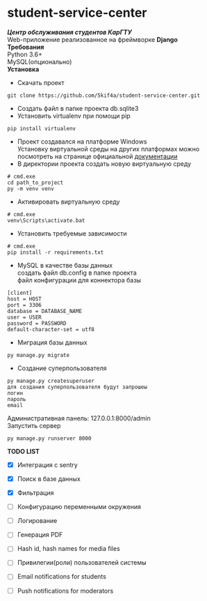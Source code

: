 # student-service-center
**_Центр обслуживания студентов КарГТУ_**\
Web-приложение реализованное на фреймворке **Django**\
**Требования**\
Python 3.6+\
MySQL(опционально)\
**Установка**
- Скачать проект
```
git clone https://github.com/5kif4a/student-service-center.git
```
- Создать файл в папке проекта db.sqlite3
- Установить virtualenv при помощи pip
```
pip install virtualenv
```
- Проект создавался на платформе Windows\
Установку виртуальной среды на других платформах можно посмотреть на странице официальной [документации](https://docs.python.org/3/library/venv.html)
- В директории проекта создать новую виртуальную среду
```
# cmd.exe
cd path_to_project
py -m venv venv
```
- Активировать виртуальную среду
```
# cmd.exe
venv\Scripts\activate.bat
```
- Установить требуемые зависимости
```
# cmd.exe
pip install -r requirements.txt
```
- MySQL в качестве базы данных\
создать файл db.config в папке проекта\
файл конфигурации для коннектора базы
```
[client]
host = HOST
port = 3306
database = DATABASE_NAME
user = USER
password = PASSWORD
default-character-set = utf8
```
- Миграция базы данных
```
py manage.py migrate
```
- Создание суперпользователя
```
py manage.py createsuperuser
для создания суперпользователя будут запрошеы
логин
пароль
email
```
Административная панель: 127.0.0.1:8000/admin\
Запустить сервер
```
py manage.py runserver 8000
```
**TODO LIST**
- [x] Интеграция с sentry
- [x] Поиск в базе данных
- [x] Фильтрация
- [ ] Конфигурацию переменными окружения
- [ ] Логирование
- [ ] Генерация PDF
- [ ] Hash id, hash names for media files 
- [ ] Привилегии(роли) пользователей системы
- [ ] Email notifications for students
- [ ] Push notifications for moderators

